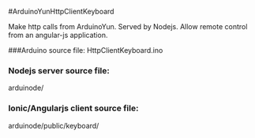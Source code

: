 #ArduinoYunHttpClientKeyboard

Make http calls from ArduinoYun. Served by Nodejs. Allow remote control from an angular-js application.

###Arduino source file:
HttpClientKeyboard.ino

### Nodejs server source file:
arduinode/

### Ionic/Angularjs client source file:
arduinode/public/keyboard/

